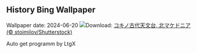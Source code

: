 ## History Bing Wallpaper
Wallpaper date: 2024-06-20
![](https://www.bing.com/th?id=OHR.KokinoMacedonia_JA-JP1713805484_UHD.jpg&w=1000)Download: [コキノ古代天文台, 北マケドニア (© stoimilov/Shutterstock)](https://www.bing.com/th?id=OHR.KokinoMacedonia_JA-JP1713805484_UHD.jpg)

Auto get programm by LtgX
